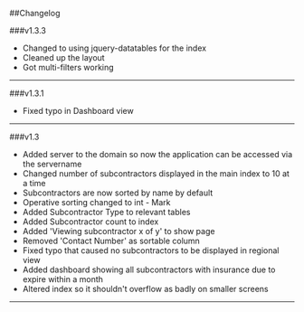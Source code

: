 ##Changelog

###v1.3.3
- Changed to using jquery-datatables for the index
- Cleaned up the layout
- Got multi-filters working

___

###v1.3.1
- Fixed typo in Dashboard view

___

###v1.3
- Added server to the domain so now the application can be accessed via the servername
- Changed number of subcontractors displayed in the main index to 10 at a time
- Subcontractors are now sorted by name by default
- Operative sorting changed to int - Mark
- Added Subcontractor Type to relevant tables
- Added Subcontractor count to index
- Added 'Viewing subcontractor x of y' to show page
- Removed 'Contact Number' as sortable column
- Fixed typo that caused no subcontractors to be displayed in regional view
- Added dashboard showing all subcontractors with insurance due to expire within a month
- Altered index so it shouldn't overflow as badly on smaller screens

___
